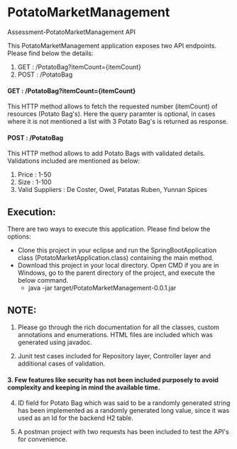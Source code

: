 # PotatoMarketManagement
Assessment-PotatoMarketManagement API

This PotatoMarketManagement application exposes two API endpoints. Please find below the details:
1. GET : /PotatoBag?itemCount={itemCount}
2. POST : /PotatoBag

#### GET : /PotatoBag?itemCount={itemCount}
This HTTP method allows to fetch the requested number (itemCount) of resources (Potato Bag's). Here the query paramter is optional, in cases where it is not mentioned a list with 3 Potato Bag's is returned as response.

#### POST : /PotatoBag
This HTTP method allows to add Potato Bags with validated details. Validations included are mentioned as below:
1. Price : 1-50
2. Size : 1-100
3. Valid Suppliers : De Coster, Owel, Patatas Ruben, Yunnan Spices


Execution:
-------------
There are two ways to execute this application. Please find below the options:
* Clone this project in your eclipse and run the SpringBootApplication class (PotatoMarketApplication.class) containing the main method.
* Download this project in your local directory. Open CMD if you are in Windows, go to the parent directory of the project, and execute the below command.
    * java -jar target/PotatoMarketManagement-0.0.1.jar

NOTE:
-----

1. Please go through the rich documentation for all the classes, custom annotations and enumerations. HTML files are included which was generated using javadoc.

2. Junit test cases included for Repository layer, Controller layer and additional cases of validation.

#### 3. Few features like security has not been included purposely to avoid complexity and keeping in mind the available time.

4. ID field for Potato Bag which was said to be a randomly generated string has been implemented as a randomly generated long value, since it was used as an Id for the backend H2 table.

5. A postman project with two requests has been included to test the API's for convenience. 
